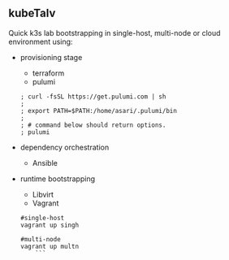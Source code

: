 ## kubeTalv

Quick k3s lab bootstrapping in single-host, multi-node or cloud environment using:

- provisioning stage
    - terraform
    - pulumi
    ```
    ; curl -fsSL https://get.pulumi.com | sh
    ;
    ; export PATH=$PATH:/home/asari/.pulumi/bin
    ;
    ; # command below should return options.
    ; pulumi

    ```

- dependency orchestration
    - Ansible

- runtime bootstrapping
    - Libvirt
    - Vagrant
    ```
    #single-host
    vagrant up singh

    #multi-node
    vagrant up multn
        ```
